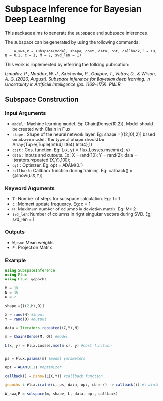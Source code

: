 # Subspace Inference for Bayesian Deep Learning

This package aims to generate the subspace and subspace inferences.

The subspace can be generated by using the following commands:
```	using SubspaceInference
	W_swa,P = subspace(model, shape, cost, data, opt, callback;T = 10, η = 0.1, c = 1, M = 2, svd_len = 1)
```

This work is implemented by referring the folloing publication:

*Izmailov, P., Maddox, W. J., Kirichenko, P., Garipov, T., Vetrov, D., & Wilson, A. G. (2020, August). Subspace
  inference for Bayesian deep learning. In Uncertainty in Artificial Intelligence (pp. 1169-1179). PMLR.*

## Subspace Construction
### Input Arguments
- `model` : Machine learning model. Eg: Chain(Dense(10,2)). Model should be created with Chain in Flux
- `shape` : Shape of the neural network layer. Eg: shape =[((2,10),2)] based on above model. The type of shape should be Array{Tuple{Tuple{Int64,Int64},Int64},1}
- `cost` : Cost function. Eg: L(x, y) = Flux.Losses.mse(m(x), y)
- `data` : Inputs and outputs. Eg:	X = rand(10); Y = rand(2); data = Iterators.repeated((X,Y),100);
- `opt`	: Optimzer. Eg: opt = ADAM(0.1)
- `callback` : Callback function during training. Eg: callback() = @show(L(X,Y))

### Keyword Arguments
- `T` : Number of steps for subspace calculation. Eg: T= 1
- `c` : Moment update frequency. Eg: c = 1
- `M` : Maximum number of columns in deviation matrix. Eg: M= 2
- `svd_len`: Number of columns in right singukar vectors during SVD. Eg; svd_len = 1

### Outputs
- `W_swa`: Mean weights
- `P` : Projection Matrix


### Example
```julia
using SubspaceInference
using Flux
using Flux: @epochs

M = 10
N = 15
O = 2

shape =[((2,M),O)]

X = rand(M) #input
Y = rand(O) #output 

data = Iterators.repeated((X,Y),N)

m = Chain(Dense(M, O)) #model

L(x, y) = Flux.Losses.mse(m(x), y) #cost function


ps = Flux.params(m) #model parameters

opt = ADAM(0.1) #optimizer

callback() = @show(L(X,Y)) #callback function

@epochs 1 Flux.train!(L, ps, data, opt, cb = () -> callback()) #training

W_swa,P = subspace(m, shape, L, data, opt, callback)


```